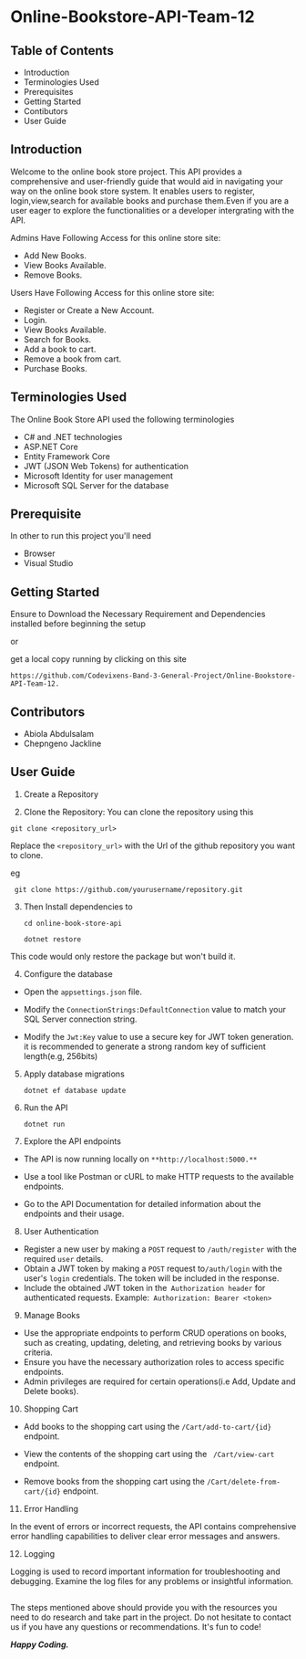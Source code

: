 # Online-Bookstore-API-Team-12

## Table of Contents

- Introduction
- Terminologies Used
- Prerequisites
- Getting Started
- Contibutors
- User Guide

## Introduction

Welcome to the online book store project. This API provides a comprehensive and user-friendly guide that would aid in navigating your way on the online book store system. It enables users to register, login,view,search for available books and purchase them.Even if you are a user eager to explore the functionalities or a developer intergrating with the API.

Admins Have Following Access for this online store site:

- Add New Books.
- View Books Available.
- Remove Books.

Users Have Following Access for this online store site:

- Register or Create a New Account.
- Login.
- View Books Available.
- Search for Books.
- Add a book to cart.
- Remove a book from cart.
- Purchase Books.

## Terminologies Used

The Online Book Store API used the following terminologies

- C# and .NET technologies
- ASP.NET Core
- Entity Framework Core
- JWT (JSON Web Tokens) for authentication
- Microsoft Identity for user management
- Microsoft SQL Server for the database

## Prerequisite

In other to run this project you'll need

- Browser
- Visual Studio

## Getting Started

Ensure to Download the Necessary Requirement and Dependencies installed before beginning the setup

or

get a local copy running by clicking on this site

`https://github.com/Codevixens-Band-3-General-Project/Online-Bookstore-API-Team-12.`

## Contributors

- Abiola Abdulsalam
- Chepngeno Jackline

## User Guide

1. Create a Repository

2. Clone the Repository:
   You can clone the repository using this

`git clone <repository_url> `

Replace the `<repository_url>` with the Url of the github repository you want to clone.

eg

` git clone https://github.com/yourusername/repository.git`

3. Then Install dependencies to

   `cd online-book-store-api`

   `dotnet restore`

This code would only restore the package but won't build it.

4. Configure the database

- Open the `appsettings.json` file.

- Modify the `ConnectionStrings:DefaultConnection` value to match your SQL Server connection string.

- Modify the `Jwt:Key` value to use a secure key for JWT token generation. it is recommended to generate a strong random key of sufficient length(e.g, 256bits)

5. Apply database migrations

   `dotnet ef database update`

6. Run the API

   `dotnet run`

7. Explore the API endpoints

- The API is now running locally on `**http://localhost:5000.**`

- Use a tool like Postman or cURL to make HTTP requests to the available endpoints.

- Go to the API Documentation for detailed information about the endpoints and their usage.

8. User Authentication

- Register a new user by making a `POST` request to `/auth/register` with the required `user` details.
- Obtain a JWT token by making a `POST` request to`/auth/login` with the user's `login` credentials. The token will be included in the response.
- Include the obtained JWT token in the` Authorization header` for authenticated requests. Example:` Authorization: Bearer <token>`

9. Manage Books

- Use the appropriate endpoints to perform CRUD operations on books, such as creating, updating, deleting, and retrieving books by various criteria.
- Ensure you have the necessary authorization roles to access specific endpoints.
- Admin privileges are required for certain operations(i.e Add, Update and Delete books).

10. Shopping Cart

- Add books to the shopping cart using the `/Cart/add-to-cart/{id}` endpoint.

- View the contents of the shopping cart using the ` /Cart/view-cart` endpoint.
- Remove books from the shopping cart using the `/Cart/delete-from-cart/{id}` endpoint.

11. Error Handling

In the event of errors or incorrect requests, the API contains comprehensive error handling capabilities to deliver clear error messages and answers.

12. Logging

Logging is used to record important information for troubleshooting and debugging. Examine the log files for any problems or insightful information.

##

The steps mentioned above should provide you with the resources you need to do research and take part in the project.
Do not hesitate to contact us if you have any questions or recommendations. It's fun to code!

**_Happy Coding._**
